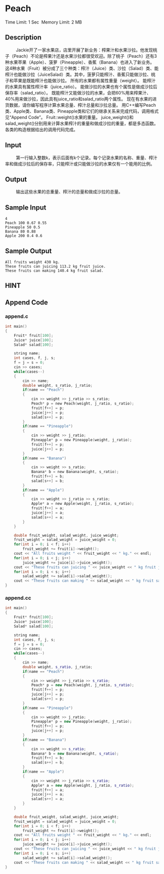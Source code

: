 # Peach 
Time Limit: 1 Sec  Memory Limit: 2 MB


## Description
         Jackie开了一家水果店，店里开展了新业务：榨果汁和水果沙拉。他发现桃子（Peach）不论是榨果汁还是水果沙拉都很受欢迎。除了桃子（Peach）还有3种水果苹果（Apple）、菠萝（Pineapple）、香蕉（Banana）也进入了新业务。
这4种水果（Fruit）被分成了三个种类：榨汁（Juice）类、沙拉（Salad）类、能榨汁也能做沙拉（JuiceSalad）类。其中，菠萝只能榨汁、香蕉只能做沙拉、桃子和苹果是既能榨汁也能做沙拉。
所有的水果都有属性重量（weight）。
能榨汁的水果具有属性榨汁率（juice_ratio）。
能做沙拉的水果也有个属性是做成沙拉后保存率（salad_ratio）。
既能榨汁又能做沙拉的水果，会把60%用来榨果汁、40%用来做沙拉，因此具有juice_ratio和salad_ratio两个属性。
现在有水果的进货数据，请你编写程序计算水果总量、榨汁总量和沙拉总量。
用C++编写Peach类、Apple类、Banana类、Pineapple类和它们的继承关系来完成代码，调用格式见“Append Code”。
Fruit::weight()水果的重量。
juice_weight()和salad_weight()分别用来计算水果榨汁的重量和做成沙拉的重量，都是多态函数。
各类的构造根据给出的调用代码完成。


## Input
         第一行输入整数k，表示后面有k个记录。每个记录水果的名称、重量、榨汁率和做成沙拉后的保存率，只能榨汁或只能做沙拉的水果仅有一个能用的比例。


## Output
         输出这些水果的总重量、榨汁的总量和做成沙拉的总量。


## Sample Input
```
4
Peach 100 0.67 0.55
Pineapple 50 0.5
Banana 80 0.88
Apple 200 0.4 0.6

```
## Sample Output
```
All fruits weight 430 kg.
These fruits can juicing 113.2 kg fruit juice.
These fruits can making 140.4 kg fruit salad.

```

## HINT


## Append Code
### append.c
```c
int main()
{
    Fruit* fruit[100];
    Juice* juice[100];
    Salad* salad[100];

    string name;
    int cases, f, j, s;
    f = j = s = 0;
    cin >> cases;
    while(cases--)
    {
        cin >> name;
        double weight, s_ratio, j_ratio;
        if(name == "Peach")
        {
            cin >> weight >> j_ratio >> s_ratio;
            Peach* p = new Peach(weight, j_ratio, s_ratio);
            fruit[f++] = p;
            juice[j++] = p;
            salad[s++] = p;
        }
        if(name == "Pineapple")
        {
            cin >> weight >> j_ratio;
            Pineapple* p = new Pineapple(weight, j_ratio);
            fruit[f++] = p;
            juice[j++] = p;
        }
        if(name == "Banana")
        {
            cin >> weight >> s_ratio;
            Banana* b = new Banana(weight, s_ratio);
            fruit[f++] = b;
            salad[s++] = b;
        }
        if(name == "Apple")
        {
            cin >> weight >> j_ratio >> s_ratio;
            Apple* a = new Apple(weight, j_ratio, s_ratio);
            fruit[f++] = a;
            juice[j++] = a;
            salad[s++] = a;
        }
    }

    double fruit_weight, salad_weight, juice_weight;
    fruit_weight = salad_weight = juice_weight = 0;
    for(int i = 0; i < f; i++)
        fruit_weight += fruit[i]->weight();
    cout << "All fruits weight " << fruit_weight << " kg." << endl;
    for(int i = 0; i < j; i++)
        juice_weight += juice[i]->juice_weight();
    cout << "These fruits can juicing " << juice_weight << " kg fruit juice." << endl;
    for(int i = 0; i < s; i++)
        salad_weight += salad[i]->salad_weight();
    cout << "These fruits can making " << salad_weight << " kg fruit salad." << endl;
}

```
### append.cc
```cpp
int main()
{
    Fruit* fruit[100];
    Juice* juice[100];
    Salad* salad[100];

    string name;
    int cases, f, j, s;
    f = j = s = 0;
    cin >> cases;
    while(cases--)
    {
        cin >> name;
        double weight, s_ratio, j_ratio;
        if(name == "Peach")
        {
            cin >> weight >> j_ratio >> s_ratio;
            Peach* p = new Peach(weight, j_ratio, s_ratio);
            fruit[f++] = p;
            juice[j++] = p;
            salad[s++] = p;
        }
        if(name == "Pineapple")
        {
            cin >> weight >> j_ratio;
            Pineapple* p = new Pineapple(weight, j_ratio);
            fruit[f++] = p;
            juice[j++] = p;
        }
        if(name == "Banana")
        {
            cin >> weight >> s_ratio;
            Banana* b = new Banana(weight, s_ratio);
            fruit[f++] = b;
            salad[s++] = b;
        }
        if(name == "Apple")
        {
            cin >> weight >> j_ratio >> s_ratio;
            Apple* a = new Apple(weight, j_ratio, s_ratio);
            fruit[f++] = a;
            juice[j++] = a;
            salad[s++] = a;
        }
    }

    double fruit_weight, salad_weight, juice_weight;
    fruit_weight = salad_weight = juice_weight = 0;
    for(int i = 0; i < f; i++)
        fruit_weight += fruit[i]->weight();
    cout << "All fruits weight " << fruit_weight << " kg." << endl;
    for(int i = 0; i < j; i++)
        juice_weight += juice[i]->juice_weight();
    cout << "These fruits can juicing " << juice_weight << " kg fruit juice." << endl;
    for(int i = 0; i < s; i++)
        salad_weight += salad[i]->salad_weight();
    cout << "These fruits can making " << salad_weight << " kg fruit salad." << endl;
}

```
